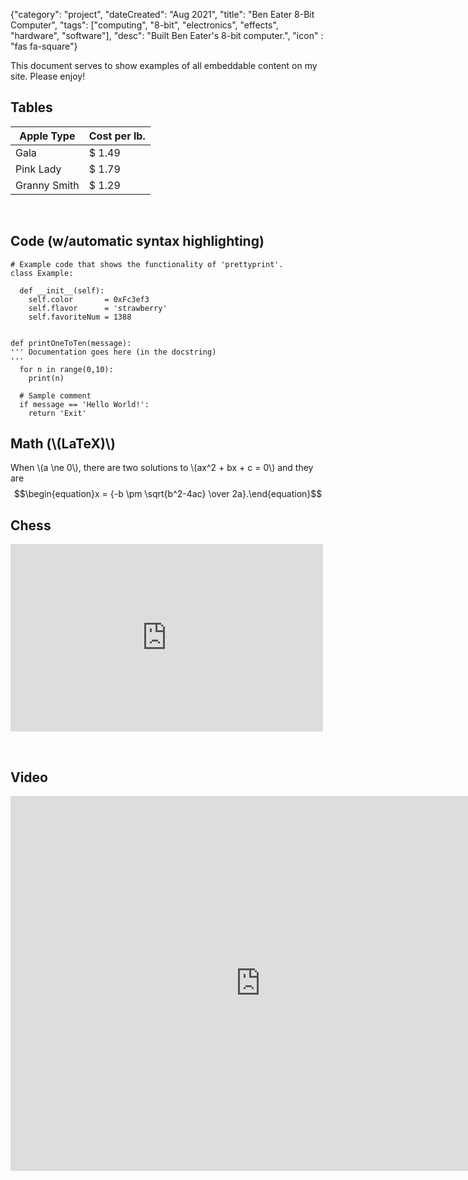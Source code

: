 {"category": "project", "dateCreated": "Aug 2021", "title": "Ben Eater 8-Bit Computer", "tags": ["computing", "8-bit", "electronics", "effects", "hardware", "software"], "desc": "Built Ben Eater's 8-bit computer.", "icon" : "fas fa-square"}

This document serves to show examples of all embeddable content on my site. Please enjoy!

## Tables

| Apple Type   | Cost per lb. |
| ------------ | ------------ |
| Gala         | $ 1.49       |
| Pink Lady    | $ 1.79       |
| Granny Smith | $ 1.29       |

 
## Code (w/automatic syntax highlighting)

```
# Example code that shows the functionality of 'prettyprint'.
class Example:

  def __init__(self):
    self.color       = 0xFc3ef3
    self.flavor      = 'strawberry'
    self.favoriteNum = 1388


def printOneToTen(message):
''' Documentation goes here (in the docstring)
'''
  for n in range(0,10):
    print(n)

  # Sample comment
  if message == 'Hello World!':
    return 'Exit'
```

## Math (\\(LaTeX)\\)

When \\(a \ne 0\\), there are two solutions to \\(ax^2 + bx + c = 0\\) and they are
$$\begin{equation}x = {-b \pm \sqrt{b^2-4ac} \over 2a}.\end{equation}$$

## Chess

<div class="embed-wrapper chess">
  <iframe src="https://lichess.org/embed/IjFEjP3W#86?theme=auto&bg=auto"
width=500 height=300 frameborder=0></iframe>
</div>

 
## Video

<div class="embed-wrapper video">
  <iframe width="800" height="600" src="https://www.youtube.com/embed/dFUYsbbf6U0" title="YouTube video player" frameborder="0" allow="accelerometer; autoplay; clipboard-write; encrypted-media; gyroscope; picture-in-picture" allowfullscreen></iframe>
</div>

